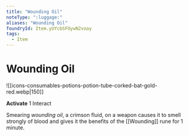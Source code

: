 ```yaml
---
title: "Wounding Oil"
noteType: ":luggage:"
aliases: "Wounding Oil"
foundryId: Item.yUYcbSFOywN2voay
tags:
  - Item
---
```


# Wounding Oil
![[icons-consumables-potions-potion-tube-corked-bat-gold-red.webp|150]]

**Activate** 1 Interact

Smearing _wounding oil_, a crimson fluid, on a weapon causes it to smell strongly of blood and gives it the benefits of the [[Wounding]] rune for 1 minute.


